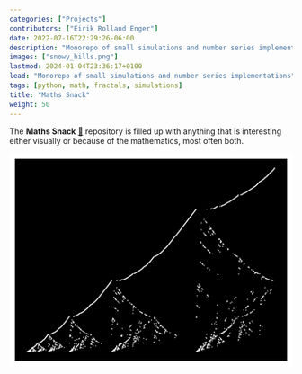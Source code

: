 ```yaml
---
categories: ["Projects"]
contributors: ["Eirik Rolland Enger"]
date: 2022-07-16T22:29:26-06:00
description: "Monorepo of small simulations and number series implementations"
images: ["snowy_hills.png"]
lastmod: 2024-01-04T23:36:17+0100
lead: "Monorepo of small simulations and number series implementations"
tags: [python, math, fractals, simulations]
title: "Maths Snack"
weight: 50
---
```


The **Maths Snack** [:link:](https://maths-snack.eirik.re/) repository is filled up
with anything that is interesting either visually or because of the mathematics, most
often both.

![snowy-hills-from-math-snack-library](https://raw.githubusercontent.com/engeir/maths-snack/master/lookbook/snowy_hills.png)
